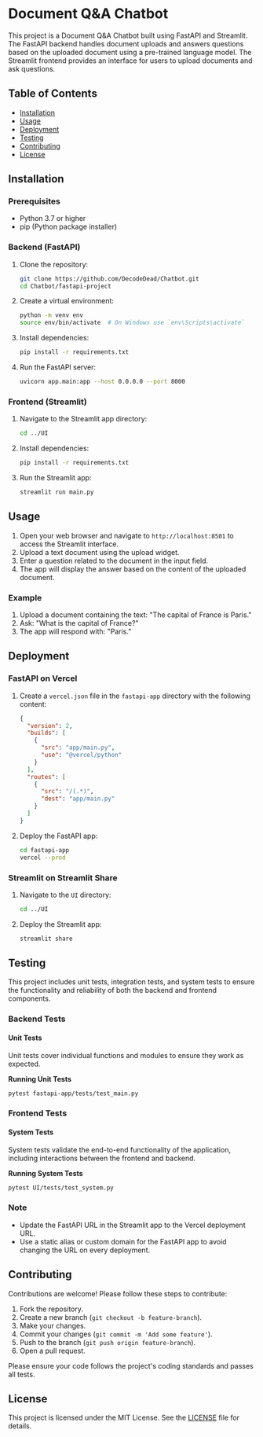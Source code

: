 # Document Q&A Chatbot

This project is a Document Q&A Chatbot built using FastAPI and Streamlit. The FastAPI backend handles document uploads and answers questions based on the uploaded document using a pre-trained language model. The Streamlit frontend provides an interface for users to upload documents and ask questions.

## Table of Contents

- [Installation](#installation)
- [Usage](#usage)
- [Deployment](#deployment)
- [Testing](#testing)
- [Contributing](#contributing)
- [License](#license)

## Installation

### Prerequisites

- Python 3.7 or higher
- pip (Python package installer)

### Backend (FastAPI)

1. Clone the repository:

    ```sh
    git clone https://github.com/DecodeDead/Chatbot.git
    cd Chatbot/fastapi-project
    ```

2. Create a virtual environment:

    ```sh
    python -m venv env
    source env/bin/activate  # On Windows use `env\Scripts\activate`
    ```

3. Install dependencies:

    ```sh
    pip install -r requirements.txt
    ```

4. Run the FastAPI server:

    ```sh
    uvicorn app.main:app --host 0.0.0.0 --port 8000
    ```

### Frontend (Streamlit)

1. Navigate to the Streamlit app directory:

    ```sh
    cd ../UI
    ```

2. Install dependencies:

    ```sh
    pip install -r requirements.txt
    ```

3. Run the Streamlit app:

    ```sh
    streamlit run main.py
    ```

## Usage

1. Open your web browser and navigate to `http://localhost:8501` to access the Streamlit interface.
2. Upload a text document using the upload widget.
3. Enter a question related to the document in the input field.
4. The app will display the answer based on the content of the uploaded document.

### Example

1. Upload a document containing the text: "The capital of France is Paris."
2. Ask: "What is the capital of France?"
3. The app will respond with: "Paris."

## Deployment

### FastAPI on Vercel

1. Create a `vercel.json` file in the `fastapi-app` directory with the following content:

    ```json
    {
      "version": 2,
      "builds": [
        {
          "src": "app/main.py",
          "use": "@vercel/python"
        }
      ],
      "routes": [
        {
          "src": "/(.*)",
          "dest": "app/main.py"
        }
      ]
    }
    ```

2. Deploy the FastAPI app:

    ```sh
    cd fastapi-app
    vercel --prod
    ```

### Streamlit on Streamlit Share

1. Navigate to the `UI` directory:

    ```sh
    cd ../UI
    ```

2. Deploy the Streamlit app:

    ```sh
    streamlit share
    ```

## Testing

This project includes unit tests, integration tests, and system tests to ensure the functionality and reliability of both the backend and frontend components.

### Backend Tests

#### Unit Tests

Unit tests cover individual functions and modules to ensure they work as expected.

**Running Unit Tests**
   ```sh
   pytest fastapi-app/tests/test_main.py
   ```

### Frontend Tests

#### System Tests

System tests validate the end-to-end functionality of the application, including interactions between the frontend and backend.

**Running System Tests**
   ```sh
   pytest UI/tests/test_system.py
   ```

### Note

- Update the FastAPI URL in the Streamlit app to the Vercel deployment URL.
- Use a static alias or custom domain for the FastAPI app to avoid changing the URL on every deployment.

## Contributing

Contributions are welcome! Please follow these steps to contribute:

1. Fork the repository.
2. Create a new branch (`git checkout -b feature-branch`).
3. Make your changes.
4. Commit your changes (`git commit -m 'Add some feature'`).
5. Push to the branch (`git push origin feature-branch`).
6. Open a pull request.

Please ensure your code follows the project's coding standards and passes all tests.

## License

This project is licensed under the MIT License. See the [LICENSE](LICENSE) file for details.
